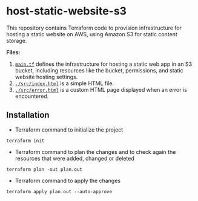 # host-static-website-s3
This repository contains Terraform code to provision infrastructure for hosting a static website on AWS, using Amazon S3 for static content storage.

**Files:**
1. [`main.tf`](https://github.com/Sebastianutcn/host-static-website-s3/blob/main/main.tf) defines the infrastructure for hosting a static web app in an S3 bucket, including resources like the bucket, permissions, and static website hosting settings.
2. [`./src/index.html`](https://github.com/Sebastianutcn/host-static-website-s3/blob/main/src/index.html) is a simple HTML file.
3. [`./src/error.html`](https://github.com/Sebastianutcn/host-static-website-s3/blob/main/src/index.html) is a custom HTML page displayed when an error is encountered.

## Installation
- Terraform command to initialize the project
```
terraform init
```
* Terraform command to plan the changes and to check again the resources that were added, changed or deleted
```
terraform plan -out plan.out
```
- Terraform command to apply the changes
```
terraform apply plan.out --auto-approve
```
